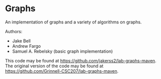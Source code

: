 # Graphs

An implementation of graphs and a variety of algorithms on graphs.

Authors:

* Jake Bell
* Andrew Fargo
* Samuel A. Rebelsky (basic graph implementation)

This code may be found at <https://github.com/jakerss2/lab-graphs-maven>.
The original version of the code may be found at <https://github.com/Grinnell-CSC207/lab-graphs-maven>.
